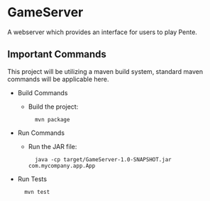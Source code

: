 # GameServer
A webserver which provides an interface for users to play Pente.

## Important Commands
This project will be utilizing a maven build system, standard maven commands will be applicable here.

- Build Commands
    - Build the project:

            mvn package

- Run Commands
    - Run the JAR file:

            java -cp target/GameServer-1.0-SNAPSHOT.jar com.mycompany.app.App

- Run Tests
    
        mvn test

